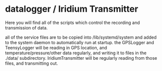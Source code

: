 # datalogger / Iridium Transmitter

Here you will find all of the scripts which control the recording and transmission of data.

all of the service files are to be copied into /lib/systemd/system and added to the system daemon to automatically run at startup.
the GPSLogger and TeensyLogger will be reading in GPS location, and temperature/pressure/other data regularly, and writing it to files in the ./data/ subdirectory.
IridiumTransmitter will be regularly reading from those files, and transmitting out.

